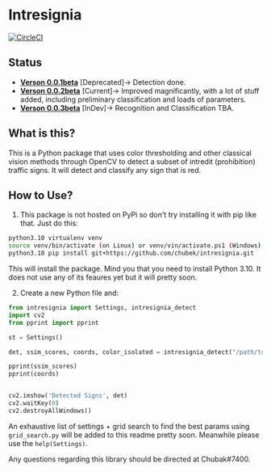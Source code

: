 # Intresignia

[![CircleCI](https://circleci.com/gh/Chubek/intresignia/tree/master.svg?style=shield)](https://circleci.com/gh/Chubek/intresignia/tree/master)

## Status
* [**Verson 0.0.1beta**](https://github.com/Chubek/intresignia/tree/ver0.0.1b) [Deprecated]-> Detection done.
* [**Verson 0.0.2beta**](https://github.com/Chubek/intresignia/tree/ver0.0.2b) [Current]-> Improved magnificantly, with a lot of stuff added, including preliminary classification and loads of parameters.
* [**Verson 0.0.3beta**](https://github.com/Chubek/intresignia/tree/ver0.0.3b-dev) [InDev]-> Recognition and Classification TBA.


## What is this?

This is a Python package that uses color thresholding and other classical vision methods through OpenCV to detect a subset of intredit (prohibition) traffic signs. It will detect and classify any sign that is red.


## How to Use?

1. This package is not hosted on PyPi so don't try installing it with pip like that. Just do this:

```bash
python3.10 virtualenv venv
source venv/bin/activate (on Linux) or venv/vin/activate.ps1 (Windows)
python3.10 pip install git+https://github.com/chubek/intresignia.git
```

This will install the package. Mind you that you need to install Python 3.10. It does not use any of its feaures yet but it will pretty soon.

2. Create a new Python file and:

```python
from intresignia import Settings, intresignia_detect
import cv2
from pprint import pprint

st = Settings()

det, ssim_scores, coords, color_isolated = intresignia_detect("/path/to/img.png", st)

pprint(ssim_scores)
pprint(coords)


cv2.imshow('Detected Signs', det)
cv2.waitKey(0)
cv2.destroyAllWindows()

```
An exhaustive list of settings + grid search to find the best params using `grid_search.py` will be added to this readme pretty soon. Meanwhile please use the `help(Settings)`.


Any questions regarding this library should be directed at Chubak#7400.